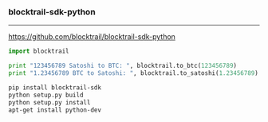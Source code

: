 ### blocktrail-sdk-python
---
https://github.com/blocktrail/blocktrail-sdk-python

```py
import blocktrail

print "123456789 Satoshi to BTC: ", blocktrail.to_btc(123456789)
print "1.23456789 BTC to Satoshi: ", blocktrail.to_satoshi(1.23456789)
```

```sh
pip install blocktrail-sdk
python setup.py build
python setup.py install
apt-get install python-dev
```

